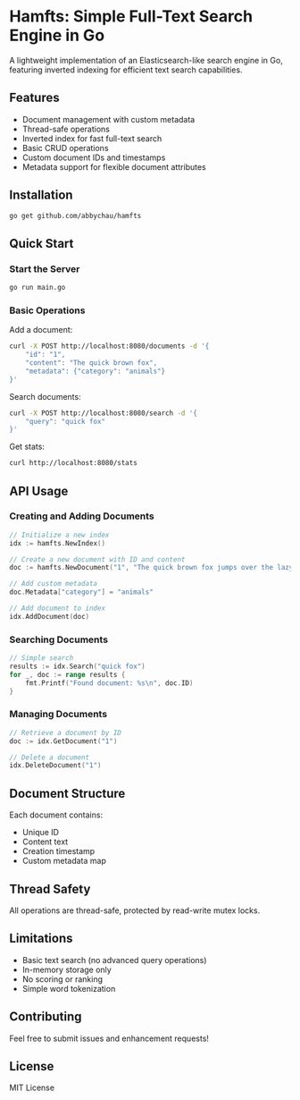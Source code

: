 # Hamfts: Simple Full-Text Search Engine in Go

A lightweight implementation of an Elasticsearch-like search engine in Go, featuring inverted indexing for efficient text search capabilities.

## Features

- Document management with custom metadata
- Thread-safe operations
- Inverted index for fast full-text search
- Basic CRUD operations
- Custom document IDs and timestamps
- Metadata support for flexible document attributes

## Installation

```bash
go get github.com/abbychau/hamfts
```

## Quick Start

### Start the Server

```bash
go run main.go
```

### Basic Operations

Add a document:
```bash
curl -X POST http://localhost:8080/documents -d '{
    "id": "1",
    "content": "The quick brown fox",
    "metadata": {"category": "animals"}
}'
```

Search documents:
```bash
curl -X POST http://localhost:8080/search -d '{
    "query": "quick fox"
}'
```

Get stats:
```bash
curl http://localhost:8080/stats
```

## API Usage

### Creating and Adding Documents

```go
// Initialize a new index
idx := hamfts.NewIndex()

// Create a new document with ID and content
doc := hamfts.NewDocument("1", "The quick brown fox jumps over the lazy dog")

// Add custom metadata
doc.Metadata["category"] = "animals"

// Add document to index
idx.AddDocument(doc)
```

### Searching Documents

```go
// Simple search
results := idx.Search("quick fox")
for _, doc := range results {
    fmt.Printf("Found document: %s\n", doc.ID)
}
```

### Managing Documents

```go
// Retrieve a document by ID
doc := idx.GetDocument("1")

// Delete a document
idx.DeleteDocument("1")
```

## Document Structure

Each document contains:
- Unique ID
- Content text
- Creation timestamp
- Custom metadata map

## Thread Safety

All operations are thread-safe, protected by read-write mutex locks.

## Limitations

- Basic text search (no advanced query operations)
- In-memory storage only
- No scoring or ranking
- Simple word tokenization

## Contributing

Feel free to submit issues and enhancement requests!

## License

MIT License